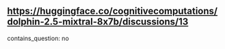 ## https://huggingface.co/cognitivecomputations/dolphin-2.5-mixtral-8x7b/discussions/13

contains_question: no